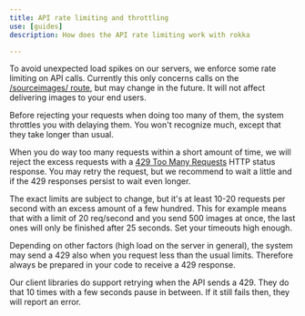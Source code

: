 ```yaml
---
title: API rate limiting and throttling 
use: [guides]
description: How does the API rate limiting work with rokka

---
```


To avoid unexpected load spikes on our servers, we enforce some rate limiting on API calls. Currently this only concerns calls on the [/sourceimages/ route](../references/source-images.html), but may change in the future. It will not affect delivering images to your end users. 

Before rejecting your requests when doing too many of them, the system throttles you with delaying them. You won't recognize much, except that they take longer than usual.

When you do way too many requests within a short amount of time, we will reject the excess requests with a [429 Too Many Requests](https://httpstatuses.com/429) HTTP status response. You may retry the request, but we recommend to wait a little and if the 429 responses persist to wait even longer.

The exact limits are subject to change, but it's at least 10-20 requests per second with an excess amount of a few hundred. 
This for example means that with a limit of 20 req/second and you send 500 images at once, the last ones will only be finished after 25 seconds. Set your timeouts high enough.

Depending on other factors (high load on the server in general), the system may send a 429 also when you request less than the usual limits. Therefore always be prepared in your code to receive a 429 response.

Our client libraries do support retrying when the API sends a 429. They do that 10 times with a few seconds pause in between. If it still fails then, they will report an error.

